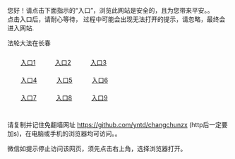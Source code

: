 您好！请点击下面指示的“入口”，浏览此网站是安全的，且为您带来平安。。 <br/>
点击入口后，请耐心等待， 过程中可能会出现无法打开的提示，请忽略，最终会进入网站. </br>

法轮大法在长春<br/>
<div style="padding:10px"><a style="margin:20px" target="_blank" href="https://dgm757sgbdi9u.cloudfront.net/2Qpsp?akndwf" id="ccLink1" rel="nofollow">入口1</a> <a target="_blank" style="margin:20px" href="https://d3a2hlqpgtnn09.cloudfront.net/2Qpsp?mrknc" id="ccLink2" rel="nofollow">入口2</a> <a style="margin:20px" target="_blank" href="https://d2yxo2tyal7h4z.cloudfront.net/2Qpsp?imkrrez" id="ccLink3" rel="nofollow">入口3</a></div>

<div style="padding:10px" ><a style="margin:20px" target="_blank" href="https://dgm757sgbdi9u.cloudfront.net/2Qpsp?akndwf" id="ccLink4" rel="nofollow">入口4</a> <a style="margin:20px" href="https://d3a2hlqpgtnn09.cloudfront.net/2Qpsp?mrknc" target="_blank" id="ccLink5" rel="nofollow">入口5</a> <a style="margin:20px" href="https://d2yxo2tyal7h4z.cloudfront.net/2Qpsp?imkrrez" target="_blank" id="ccLink6" rel="nofollow">入口6</a></div>

<div style="padding:10px"><a style="margin:20px" target="_blank" href="https://dgm757sgbdi9u.cloudfront.net/2Qpsp?akndwf" id="ccLink7" rel="nofollow">入口7</a> <a style="margin:20px" href="https://d3a2hlqpgtnn09.cloudfront.net/2Qpsp?mrknc" target="_blank" id="ccLink8" rel="nofollow">入口8</a> <a style="margin:20px" target="_blank" href="https://d2yxo2tyal7h4z.cloudfront.net/2Qpsp?imkrrez" id="ccLink9" rel="nofollow">入口9</a></div>

<br/>



请复制并记住免翻墙网址 https://github.com/yntd/changchunzx (http后一定要加s)，在电脑或手机的浏览器均可访问。。<br/>

微信如提示停止访问该网页，须先点击右上角，选择浏览器打开。
